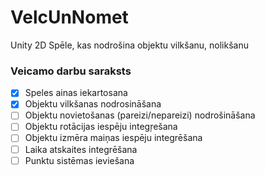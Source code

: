 # VelcUnNomet
Unity 2D Spēle, kas nodrošina objektu vilkšanu, nolikšanu

### Veicamo darbu saraksts
- [x] Speles ainas iekartosana
- [x] Objektu vilkšanas nodrosināšana
- [ ] Objektu novietošanas (pareizi/nepareizi) nodrošināšana
- [ ] Objektu rotācijas iespēju integŗešana
- [ ] Objektu izmēra maiņas iespēju integrēšana
- [ ] Laika atskaites integrēšana
- [ ] Punktu sistēmas ieviešana
